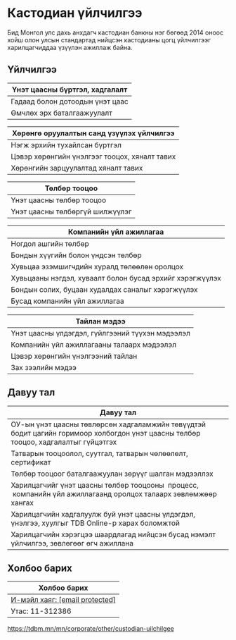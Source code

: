 # Кастодиан үйлчилгээ

Бид Монгол улс дахь анхдагч кастодиан банкны нэг бөгөөд 2014 оноос хойш олон улсын стандартад нийцсэн кастодианы цогц үйлчилгээг харилцагчиддаа үзүүлэн ажиллаж байна.

## Үйлчилгээ

| Үнэт цаасны бүртгэл, хадгалалт  |
| ------------------------------- |
| Гадаад болон дотоодын үнэт цаас |
| Өмчлөх эрх баталгаажуулалт      |

| Хөрөнгө оруулалтын санд үзүүлэх үйлчилгээ     |
| --------------------------------------------- |
| Нэгж эрхийн тухайлсан бүртгэл                 |
| Цэвэр хөрөнгийн үнэлгээг тооцох, хяналт тавих |
| Хөрөнгийн зарцуулалтад хяналт тавих           |

| Төлбөр тооцоо                   |
| ------------------------------- |
| Үнэт цаасны төлбөр тооцоо       |
| Үнэт цаасны төлбөргүй шилжүүлэг |

| Компанийн үйл ажиллагаа                                  |
| -------------------------------------------------------- |
| Ногдол ашгийн төлбөр                                     |
| Бондын хүүгийн болон үндсэн төлбөр                       |
| Хувьцаа эзэмшигчдийн хуралд төлөөлөн оролцох             |
| Хувьцааны нэгдэл, хуваалт болон бусад эрхийг хэрэгжүүлэх |
| Бондын солих, буцаан худалдах саналыг хэрэгжүүлэх        |
| Бусад компанийн үйл ажиллагаа                            |

| Тайлан мэдээ                                     |
| ------------------------------------------------ |
| Үнэт цаасны үлдэгдэл, гүйлгээний түүхэн мэдээлэл |
| Компанийн үйл ажиллагааны талаарх мэдээлэл       |
| Цэвэр хөрөнгийн үнэлгээний тайлан                |
| Зах зээлийн мэдээ                                |

## Давуу тал

| Давуу тал                                                                                                                           |
| ----------------------------------------------------------------------------------------------------------------------------------- |
| ОУ-ын үнэт цаасны төвлөрсөн хадгаламжийн төвүүдтэй бодит цагийн горимоор холбогдон үнэт цаасны төлбөр тооцоо, хадгалалтыг гүйцэтгэх |
| Татварын тооцоолол, суутгал, татварын чөлөөлөлт, сертификат                                                                         |
| Төлбөр тооцоог баталгаажуулан зөрүүг шалган мэдээллэх                                                                               |
| Харилцагчийг үнэт цаасны төлбөр тооцооны  процесс,   компанийн үйл ажиллагаанд оролцох талаарх зөвлөмжөөр хангах                    |
| Харилцагчийн хадгалуулж буй үнэт цаасны үлдэгдэл, үнэлгээ, хуулгыг TDB Online-р харах боломжтой                                     |
| Харилцагчийн хэрэгцээ шаардлагад нийцсэн бусад нэмэлт үйлчилгээ, зөвлөгөөг өгч ажиллана                                             |

## Холбоо барих

| Холбоо барих                                                                                             |
| -------------------------------------------------------------------------------------------------------- |
| [И-мэйл хаяг: [email protected]](/cdn-cgi/l/email-protection#86f2e2e4e5f3f5f2e9e2efe7e8c6f2e2e4eba8ebe8) |
| Утас: 11-312386                                                                                          |

https://tdbm.mn/mn/corporate/other/custodian-uilchilgee
